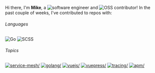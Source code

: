 Hi there, I'm **Mike**, a ![software engineer](https://img.shields.io/static/v1?style=flat-square&label=&message=software%20engineer&color=navy) and ![OSS contributor](https://img.shields.io/static/v1?style=flat-square&label=&message=OSS%20contributor&color=navy)! In the past couple of weeks, I've contributed to repos with:

###### Languages

![Go](https://img.shields.io/static/v1?logo=Go&logoColor=%23fff&style=flat-square&label=&message=Go&color=%2300ADD8) ![SCSS](https://img.shields.io/static/v1?logo=SCSS&logoColor=%23fff&style=flat-square&label=&message=SCSS&color=%23c6538c)

###### Topics

<a href="https://github.com/topics/service-mesh"><img src="https://img.shields.io/static/v1?style=flat-square&label=&message=service-mesh&color=blue" alt=service-mesh/></a> <a href="https://github.com/topics/golang"><img src="https://img.shields.io/static/v1?style=flat-square&label=&message=golang&color=blue" alt=golang/></a> <a href="https://github.com/topics/vuejs"><img src="https://img.shields.io/static/v1?style=flat-square&label=&message=vuejs&color=blue" alt=vuejs/></a> <a href="https://github.com/topics/vuepress"><img src="https://img.shields.io/static/v1?style=flat-square&label=&message=vuepress&color=blue" alt=vuepress/></a> <a href="https://github.com/topics/tracing"><img src="https://img.shields.io/static/v1?style=flat-square&label=&message=tracing&color=blue" alt=tracing/></a> <a href="https://github.com/topics/apm"><img src="https://img.shields.io/static/v1?style=flat-square&label=&message=apm&color=blue" alt=apm/></a>
